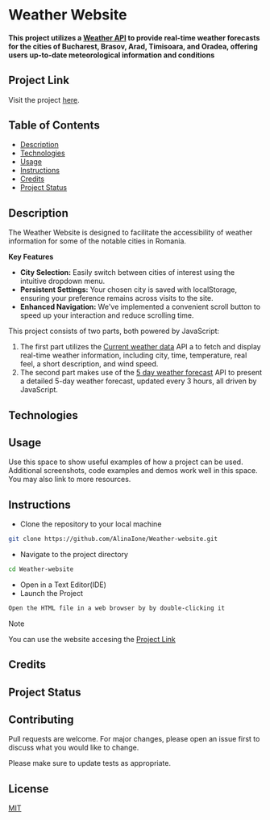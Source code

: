 # Weather Website 
#### This project utilizes a [Weather API](https://openweathermap.org/api) to provide real-time weather forecasts for the cities of Bucharest, Brasov, Arad, Timisoara, and Oradea, offering users up-to-date meteorological information and conditions

## Project Link
 Visit the project [here](https://displaycityweather.netlify.app).

## Table of Contents
* [Description](#description)
* [Technologies](#technologies)
* [Usage](#usage)
* [Instructions](#instructions)
* [Credits](#credits)
* [Project Status](#project-status)

## Description
The Weather Website is designed to facilitate the accessibility of weather information for some of the notable cities in Romania.

**Key Features**
- **City Selection:** Easily switch between cities of interest using the intuitive dropdown menu.
- **Persistent Settings:** Your chosen city is saved with localStorage, ensuring your preference remains across visits to the site.
- **Enhanced Navigation:** We've implemented a convenient scroll button to speed up your interaction and reduce scrolling time.

This project consists of two parts, both powered by JavaScript:
1. The first part utilizes the [Current weather data](https://openweathermap.org/current) API a to fetch and display real-time weather information, including city, time, temperature, real feel, a short description, and wind speed.
1. The second part makes use of the [5 day weather forecast](https://openweathermap.org/forecast5) API to present a detailed 5-day weather forecast, updated every 3 hours, all driven by JavaScript.


## Technologies

## Usage

Use this space to show useful examples of how a project can be used. Additional screenshots, code examples and demos work well in this space. You may also link to more resources.

## Instructions

- Clone the repository to your local machine
```bash
git clone https://github.com/AlinaIone/Weather-website.git
```
- Navigate to the project directory
```bash
cd Weather-website
```
- Open in a Text Editor(IDE)
- Launch the Project
```bash
Open the HTML file in a web browser by by double-clicking it
```

> [!NOTE]
> You can use the website accesing the [Project Link](#project-link)









  








## Credits
## Project Status 
## Contributing

Pull requests are welcome. For major changes, please open an issue first
to discuss what you would like to change.

Please make sure to update tests as appropriate.

## License

[MIT](https://choosealicense.com/licenses/mit/)
